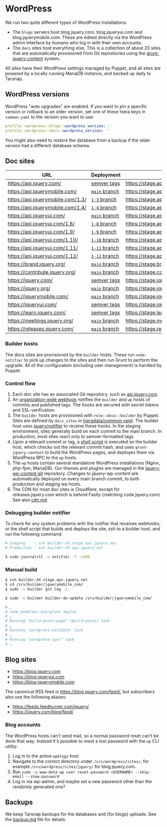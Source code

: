 # WordPress

We run two quite different types of WordPress installations:

* The `blogs` servers host blog.jquery.com, blog.jqueryui.com and
  blog.jquerymobile.com. These are edited directly via the WordPress
  admin interface by humans who log in with their own accounts.
* The `docs` sites host everything else. This is a collection of
  about 20 sites that are automatically provisioned from Git
  repositories using the [grunt-jquery-content] system.

[grunt-jquery-content]: https://github.com/jquery/grunt-jquery-content/

All sites have their WordPress settings managed by Puppet, and all
sites are powered by a locally running MariaDB instance, and backed
up daily to Tarsnap.

## WordPress versions

WordPress "auto upgrades" are enabled. If you want to pin
a specific version or rollback to an older version, set one of these
hiera keys in `common.yaml` to the version you want to use:

```yaml
profile::wordpress::blogs::wordpress_version: ''
profile::wordpress::docs::wordpress_version: ''
```

You might also need to restore the database from a backup if the
older version had a different database schema.

## Doc sites

<!-- Generated by /bin/doc_sites_info.php and configured by docs_sites in /hieradata/common.yaml -->

| URL                                      | Deployment     | Staging
| ---------------------------------------- | -------------- | ----------------------------------------
| https://api.jquery.com/                  | [semver tags](https://github.com/jquery/api.jquery.com/tree/main/) | https://stage.api.jquery.com/
| https://api.jquerymobile.com/            | [`main` branch](https://github.com/jquery/api.jquerymobile.com/tree/main/) | https://stage.api.jquerymobile.com/
| https://api.jquerymobile.com/1.3/        | [`1-3` branch](https://github.com/jquery/api.jquerymobile.com/tree/1-3/) | https://stage.api.jquerymobile.com/1.3/
| https://api.jquerymobile.com/1.4/        | [`1-4` branch](https://github.com/jquery/api.jquerymobile.com/tree/1-4/) | https://stage.api.jquerymobile.com/1.4/
| https://api.jqueryui.com/                | [`main` branch](https://github.com/jquery/api.jqueryui.com/tree/main/) | https://stage.api.jqueryui.com/
| https://api.jqueryui.com/1.8/            | [`1-8` branch](https://github.com/jquery/api.jqueryui.com/tree/1-8/) | https://stage.api.jqueryui.com/1.8/
| https://api.jqueryui.com/1.9/            | [`1-9` branch](https://github.com/jquery/api.jqueryui.com/tree/1-9/) | https://stage.api.jqueryui.com/1.9/
| https://api.jqueryui.com/1.10/           | [`1-10` branch](https://github.com/jquery/api.jqueryui.com/tree/1-10/) | https://stage.api.jqueryui.com/1.10/
| https://api.jqueryui.com/1.11/           | [`1-11` branch](https://github.com/jquery/api.jqueryui.com/tree/1-11/) | https://stage.api.jqueryui.com/1.11/
| https://api.jqueryui.com/1.12/           | [`1-12` branch](https://github.com/jquery/api.jqueryui.com/tree/1-12/) | https://stage.api.jqueryui.com/1.12/
| https://brand.jquery.org/                | [`main` branch](https://github.com/jquery/brand.jquery.org/tree/main/) | https://stage.brand.jquery.org/
| https://contribute.jquery.org/           | [`main` branch](https://github.com/jquery/contribute.jquery.org/tree/main/) | https://stage.contribute.jquery.org/
| https://jquery.com/                      | [semver tags](https://github.com/jquery/jquery.com/tree/main/) | https://stage.jquery.com/
| https://jquery.org/                      | [`main` branch](https://github.com/jquery/jquery.org/tree/main/) | https://stage.jquery.org/
| https://jquerymobile.com/                | [`main` branch](https://github.com/jquery/jquerymobile.com/tree/main/) | https://stage.jquerymobile.com/
| https://jqueryui.com/                    | [semver tags](https://github.com/jquery/jqueryui.com/tree/main/) | https://stage.jqueryui.com/
| https://learn.jquery.com/                | [semver tags](https://github.com/jquery/learn.jquery.com/tree/main/) | https://stage.learn.jquery.com/
| https://meetings.jquery.org/             | [`main` branch](https://github.com/jquery/meetings.jquery.org/tree/main/) | https://stage.meetings.jquery.org/
| https://releases.jquery.com/             | [`main` branch](https://github.com/jquery/codeorigin.jquery.com/tree/main/) | https://stage.releases.jquery.com/

<!-- END -->

### Builder hosts

The docs sites are provisioned by the `builder` hosts. These run
`node-notifier` to pick up changes to the sites and then run Grunt to
perform the upgrade. All of the configuration (including user
management) is handled by Puppet.

### Control flow

1. Each doc site has an associated Git repository, such as [api.jquery.com](https://github.com/jquery/api.jquery.com/).
2. An [organization-wide webhook](https://github.com/organizations/jquery/settings/hooks/) notifies the `builder` and `wp` hosts of commits and published tags. The hooks are secured with secret tokens and SSL-verification.
3. The `builder` hosts are provisioned with `role::docs::builder` by Puppet. Sites are defined by `docs_sites` in [hieradata/common.yaml](../hieradata/common.yaml). The builder host uses [jquery/notifier](https://github.com/jquery/node-notifier-server/) to receive these hooks. In the staging environment, sites generally build on each commit to the main branch. In production, most sites react only to semver-formatted tags.
4. Upon a relevant commit or tag, a [shell script](../modules/profile/files/builder/builder-do-update.sh) is executed on the builder host, which checks out the relevant commit hash, and uses `grunt-jquery-content` to build the WordPress pages, and deployes them via WordPress RPC to the `wp` hosts.
5. The `wp` hosts contain several standalone WordPress installations (Nginx, php-fpm, MariaDB). Our themes and plugins are managed in the [jquery-wp-content.git](https://github.com/jquery/jquery-wp-content) repository. Changes to jquery-wp-content are automatically deployed on every main branch commit, to both production and staging wp hosts.
6. The CDN for most doc sites is Cloudflare, except for releases.jquery.com which is behind Fastly (matching code.jquery.com). See also [cdn.md](./cdn.md).

### Debugging builder notifier

To check for any system problems with the notifier that receives webhooks, or the shell script that builds and deploys the site, ssh to a builder host, and run the following command:

```bash
# Staging    : ssh builder-XX.stage.ops.jquery.net
# Production : ssh builder-XX.ops.jquery.net

$ sudo journalctl -u notifier -f -n100

```

### Manual build

```bash
$ ssh builder-XX.stage.ops.jquery.net
$ cd /srv/builder/jquerymobile_com/
$ sudo -u builder git log -1

$ sudo -u builder builder-do-update /srv/builder/jquerymobile_com/

# …
# node_modules/.bin/grunt deploy
# …
# Running "build-posts:page" (build-posts) task
# …
# Running "wordpress-validate" task
# …
# Running "wordpress-sync" task
# …
```

## Blog sites

* https://blog.jquery.com
* https://blog.jqueryui.com
* https://blog.jquerymobile.com

The canonical RSS feed is <https://blog.jquery.com/feed/>, but
subscribers also use the following aliases:
* https://feeds.feedburner.com/jquery/
* https://jquery.com/blog/feed/

### Blog accounts

The WordPress hosts can't send mail, so a normal password reset can't
be done that way. Instead it's possible to reset a lost password with
the `wp` CLI utility:
1. Log in to the active `wpblogs` host
2. Navigate to the correct directory under `/srv/wordpress/sites/`, for
   example `/srv/wordpress/sites/jquery/` for blog.jquery.com.
3. Run `sudo -u www-data wp user reset-password <USERNAME> --skip-email --show-password`
4. Log in via wp-admin, and maybe set a new password other than the
   randomly generated one?

## Backups

We keep Tarsnap backups for the databases and (for blogs) uploads. See
the [backup.md] file for details.

[backup.md]: ./backup.md
